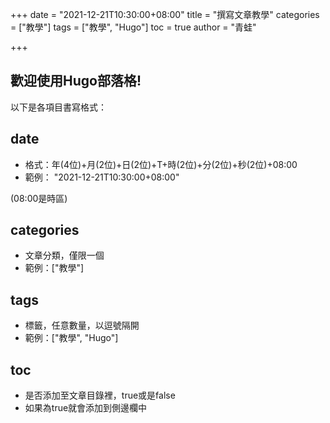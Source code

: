 +++
date = "2021-12-21T10:30:00+08:00"
title = "撰寫文章教學"
categories = ["教學"]
tags = ["教學", "Hugo"]
toc = true
author = "青蛙"


+++

歡迎使用Hugo部落格!
---
以下是各項目書寫格式：

## date
* 格式：年(4位)+月(2位)+日(2位)+T+時(2位)+分(2位)+秒(2位)+08:00
* 範例： "2021-12-21T10:30:00+08:00"

(08:00是時區)

## categories
* 文章分類，僅限一個
* 範例：["教學"]

## tags
* 標籤，任意數量，以逗號隔開
* 範例：["教學", "Hugo"]

## toc
* 是否添加至文章目錄裡，true或是false
* 如果為true就會添加到側邊欄中